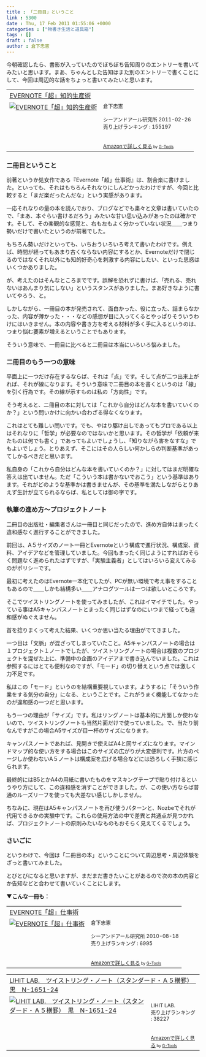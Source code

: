 ```yaml
---
title : 「二冊目」ということ
link : 5300
date : Thu, 17 Feb 2011 01:55:06 +0000
categories : ["物書き生活と道具箱"]
tags : []
draft : false
author : 倉下忠憲
---
```


今朝確認したら、書影が入っていたのでぼちぼち告知周りのエントリーを書いてみたいと思います。まあ、ちゃんとした告知はまた別のエントリーで書くことにして、今回は周辺的な話をちょっと書いてみたいと思います。

<table  border="0" cellpadding="5"><tr><td colspan="2"><a href="http://www.amazon.co.jp/EVERNOTE%E3%80%8C%E8%B6%85%E3%80%8D%E7%9F%A5%E7%9A%84%E7%94%9F%E7%94%A3%E8%A1%93-%E5%80%89%E4%B8%8B%E5%BF%A0%E6%86%B2/dp/4863540817%3FSubscriptionId%3D15SMZCTB9V8NGR2TW082%26tag%3Drashita1000-22%26linkCode%3Dxm2%26camp%3D2025%26creative%3D165953%26creativeASIN%3D4863540817" target="_top">EVERNOTE「超」知的生産術</a><img src="http://www.assoc-amazon.jp/e/ir?t=rashita1000-22&l=ur2&o=9" width="1" height="1" style="border: none;" alt="" /></td></tr><tr><td valign="top"><a href="http://www.amazon.co.jp/EVERNOTE%E3%80%8C%E8%B6%85%E3%80%8D%E7%9F%A5%E7%9A%84%E7%94%9F%E7%94%A3%E8%A1%93-%E5%80%89%E4%B8%8B%E5%BF%A0%E6%86%B2/dp/4863540817%3FSubscriptionId%3D15SMZCTB9V8NGR2TW082%26tag%3Drashita1000-22%26linkCode%3Dxm2%26camp%3D2025%26creative%3D165953%26creativeASIN%3D4863540817" target="_top"><img src="http://ecx.images-amazon.com/images/I/51xhVTGLbAL._SL160_.jpg" border="0" alt="EVERNOTE「超」知的生産術" /></a></td><td valign="top"><font size="-1">倉下忠憲 <br /><br />シーアンドアール研究所  2011-02-26<br />売り上げランキング : 155197<br /><br /><br /><a href="http://www.amazon.co.jp/EVERNOTE%E3%80%8C%E8%B6%85%E3%80%8D%E7%9F%A5%E7%9A%84%E7%94%9F%E7%94%A3%E8%A1%93-%E5%80%89%E4%B8%8B%E5%BF%A0%E6%86%B2/dp/4863540817%3FSubscriptionId%3D15SMZCTB9V8NGR2TW082%26tag%3Drashita1000-22%26linkCode%3Dxm2%26camp%3D2025%26creative%3D165953%26creativeASIN%3D4863540817" target="_top">Amazonで詳しく見る</a></font><font size="-2"> by <a href="http://www.goodpic.com/mt/aws/index.html" >G-Tools</a></font></td></tr></table>

<h3>二冊目ということ</h3>
前著というか処女作である『Evernote「超」仕事術』は、割合楽に書けました。といっても、それはもちろんそれなりにしんどかったわけですが、今回と比較すると「まだ楽だったんだな」という実感があります。

一応それなりの量の本を読んでおり、ブログなどでも粛々と文章は書いていたので、「まあ、本ぐらい書けるだろう」みたいな甘い思い込みがあったのは確かです。そして、その楽観的な感覚と、右も左もよく分かっていない状況＿＿つまり勢いだけで書いたというのが前著でした。

もちろん勢いだけといっても、いちおういろいろ考えて書いたわけです。例えば、時間が経ってもあまり古くならない内容にするとか、Evernoteだけで閉じるのではなくそれ以外にも知的好奇心を刺激する内容にしたい、といった思惑はいくつかありました。

が、考えたのはそんなところまでです。誤解を恐れずに書けば、「売れる、売れないはあんまり気にしない」というスタンスがありました。まあ好きなように書いてやろう、と。

しかしながら、一冊目の本が発売されて、面白かった、役に立った、詰まらなかった、内容が薄かった・・・などの感想が目に入ってくるとやっぱりそういうわけにはいきません。本の内容や書き方を考える材料が多く手に入るというのは、つまり悩む要素が増えるということでもあります。

そういう意味で、一冊目に比べると二冊目は本当にいろいろ悩みました。

<h3>二冊目のもう一つの意味</h3>
平面上に一つだけ存在するならば、それは「点」です。そして点が二つ出来上がれば、それが線になります。そういう意味で二冊目の本を書くというのは「線」を引く行為です。その線が示すものは私の「方向性」です。

そう考えると、二冊目の本に対しては「これから自分はどんな本を書いていくのか？」という問いかけに向かい合わざる得なくなります。

これはとても難しい問いです。でも、やはり駆け出しであってもプロである以上はそれなりに「哲学」が必要なのではないかと思います。その哲学が「依頼が来たものは何でも書く」であってもよいでしょうし、「知りながら害をなすな」でもよいでしょう。とりあえず、そこにはその人らしい何かしらの判断基準があってしかるべきだと思います。

私自身の「これから自分はどんな本を書いていくのか？」に対してはまだ明確な答えは出ていません。ただ「こういう本は書かないでおこう」という基準はあります。それがどのような基準かは書きませんが、その基準を満たしながらとりあえず生計が立てられるならば、私としては御の字です。

<h3>執筆の進め方〜プロジェクトノート</h3>
二冊目の出版社・編集者さんは一冊目と同じだったので、進め方自体はまったく違和感なく進行することができました。

前回は、A５サイズのノート一冊とEvernoteという構成で進行状況、構成案、資料、アイデアなどを管理していました。今回もまったく同じようにすればおそらく問題なく進められたはずですが、「実験主義者」としてはいろいろ変えてみるのがポリシーです。

最初に考えたのはEvernote一本化でしたが、PCが無い環境で考え事をすることもあるので＿＿しかも結構多い＿＿アナログツールは一つは欲しいところです。

そこでツイストリングノートを使ってみましたが、これはイマイチでした。やっている事はA5キャンパスノートとまったく同じはずなのにいつまで経っても違和感がぬぐえません。

首を捻りまくって考えた結果、いくつか思い当たる理由がでてきました。

一つ目は「文脈」が混ざってしまっていたこと。A5キャンパスノートの場合は１プロジェクト１ノートでしたが、ツイストリングノートの場合は複数のプロジェクトを混ぜた上に、準備中の企画のアイデアまで書き込んでいました。これは参照するにはとても便利なのですが、「モード」の切り替えという点では激しく力不足です。

私はこの「モード」というのを結構重要視しています。ようするに「そういう作業をする気分の自分」になる、ということです。これがうまく機能してなかったのが違和感の一つだと思います。

もう一つの理由が「サイズ」です。私はリングノートは基本的に片面しか使わないので、ツイストリングノートも当然片面だけで使っていました。で、当たり前なんですがこの場合A5サイズが目一杯のサイズになります。

キャンパスノートであれば、見開きで使えばA4と同サイズになります。マインドマップ的な使い方をする場合はこのサイズの広がりが大変便利です。片方のページしか使わないA５ノートは構成案を広げる場合などには恐ろしく手狭に感じられます。

最終的にはB5とかA4の用紙に書いたものをマスキングテープで貼り付けるというやり方にして、この違和感を消すことができました。が、この使い方ならば普通のルーズリーフを使っても大差ない感じしかしません。

ちなみに、現在はA5キャンパスノートを再び使うパターンと、Nozbeでそれが代用できるかの実験中です。これらの使用方法の中で差異と共通点が見つかれば、プロジェクトノートの原則みたいなものもおそらく見えてくるでしょう。

<h3>さいごに</h3>
というわけで、今回は「二冊目の本」ということについて周辺思考・周辺体験をざっと書いてみました。

とびとびになると思いますが、まだまだ書きたいことがあるので次の本の内容とか告知などと合わせて書いていくことにします。

<strong>▼こんな一冊も：</strong>
<table  border="0" cellpadding="5"><tr><td colspan="2"><a href="http://www.amazon.co.jp/EVERNOTE%E3%80%8C%E8%B6%85%E3%80%8D%E4%BB%95%E4%BA%8B%E8%A1%93-%E5%80%89%E4%B8%8B%E5%BF%A0%E6%86%B2/dp/4863540728%3FSubscriptionId%3D15SMZCTB9V8NGR2TW082%26tag%3Drashita1000-22%26linkCode%3Dxm2%26camp%3D2025%26creative%3D165953%26creativeASIN%3D4863540728" target="_top">EVERNOTE「超」仕事術</a><img src="http://www.assoc-amazon.jp/e/ir?t=rashita1000-22&l=ur2&o=9" width="1" height="1" style="border: none;" alt="" /></td></tr><tr><td valign="top"><a href="http://www.amazon.co.jp/EVERNOTE%E3%80%8C%E8%B6%85%E3%80%8D%E4%BB%95%E4%BA%8B%E8%A1%93-%E5%80%89%E4%B8%8B%E5%BF%A0%E6%86%B2/dp/4863540728%3FSubscriptionId%3D15SMZCTB9V8NGR2TW082%26tag%3Drashita1000-22%26linkCode%3Dxm2%26camp%3D2025%26creative%3D165953%26creativeASIN%3D4863540728" target="_top"><img src="http://ecx.images-amazon.com/images/I/51zkZf06QlL._SL160_.jpg" border="0" alt="EVERNOTE「超」仕事術" /></a></td><td valign="top"><font size="-1">倉下忠憲 <br /><br />シーアンドアール研究所  2010-08-18<br />売り上げランキング : 6995<br /><br /><br /><a href="http://www.amazon.co.jp/EVERNOTE%E3%80%8C%E8%B6%85%E3%80%8D%E4%BB%95%E4%BA%8B%E8%A1%93-%E5%80%89%E4%B8%8B%E5%BF%A0%E6%86%B2/dp/4863540728%3FSubscriptionId%3D15SMZCTB9V8NGR2TW082%26tag%3Drashita1000-22%26linkCode%3Dxm2%26camp%3D2025%26creative%3D165953%26creativeASIN%3D4863540728" target="_top">Amazonで詳しく見る</a></font><font size="-2"> by <a href="http://www.goodpic.com/mt/aws/index.html" >G-Tools</a></font></td></tr></table>

<table  border="0" cellpadding="5"><tr><td colspan="2"><a href="http://www.amazon.co.jp/LIHIT-LAB-LAB-%E3%83%84%E3%82%A4%E3%82%B9%E3%83%88%E3%83%AA%E3%83%B3%E3%82%B0%E3%83%BB%E3%83%8E%E3%83%BC%E3%83%88%EF%BC%88%E3%82%B9%E3%82%BF%E3%83%B3%E3%83%80%E3%83%BC%E3%83%89%E3%83%BB%EF%BC%A1%EF%BC%95%E6%A8%AA%E7%BD%AB%EF%BC%89-%E9%BB%92-N-1651-24/dp/B002IVPKMW%3FSubscriptionId%3D15SMZCTB9V8NGR2TW082%26tag%3Drashita1000-22%26linkCode%3Dxm2%26camp%3D2025%26creative%3D165953%26creativeASIN%3DB002IVPKMW" target="_top">LIHIT LAB.　ツイストリング・ノート（スタンダード・Ａ５横罫）　黒　N-1651-24</a><img src="http://www.assoc-amazon.jp/e/ir?t=rashita1000-22&l=ur2&o=9" width="1" height="1" style="border: none;" alt="" /></td></tr><tr><td valign="top"><a href="http://www.amazon.co.jp/LIHIT-LAB-LAB-%E3%83%84%E3%82%A4%E3%82%B9%E3%83%88%E3%83%AA%E3%83%B3%E3%82%B0%E3%83%BB%E3%83%8E%E3%83%BC%E3%83%88%EF%BC%88%E3%82%B9%E3%82%BF%E3%83%B3%E3%83%80%E3%83%BC%E3%83%89%E3%83%BB%EF%BC%A1%EF%BC%95%E6%A8%AA%E7%BD%AB%EF%BC%89-%E9%BB%92-N-1651-24/dp/B002IVPKMW%3FSubscriptionId%3D15SMZCTB9V8NGR2TW082%26tag%3Drashita1000-22%26linkCode%3Dxm2%26camp%3D2025%26creative%3D165953%26creativeASIN%3DB002IVPKMW" target="_top"><img src="http://ecx.images-amazon.com/images/I/41DdefwcpQL._SL160_.jpg" border="0" alt="LIHIT LAB.　ツイストリング・ノート（スタンダード・Ａ５横罫）　黒　N-1651-24" /></a></td><td valign="top"><font size="-1"><br />LIHIT LAB.  <br />売り上げランキング : 38227<br /><br /><br /><a href="http://www.amazon.co.jp/LIHIT-LAB-LAB-%E3%83%84%E3%82%A4%E3%82%B9%E3%83%88%E3%83%AA%E3%83%B3%E3%82%B0%E3%83%BB%E3%83%8E%E3%83%BC%E3%83%88%EF%BC%88%E3%82%B9%E3%82%BF%E3%83%B3%E3%83%80%E3%83%BC%E3%83%89%E3%83%BB%EF%BC%A1%EF%BC%95%E6%A8%AA%E7%BD%AB%EF%BC%89-%E9%BB%92-N-1651-24/dp/B002IVPKMW%3FSubscriptionId%3D15SMZCTB9V8NGR2TW082%26tag%3Drashita1000-22%26linkCode%3Dxm2%26camp%3D2025%26creative%3D165953%26creativeASIN%3DB002IVPKMW" target="_top">Amazonで詳しく見る</a></font><font size="-2"> by <a href="http://www.goodpic.com/mt/aws/index.html" >G-Tools</a></font></td></tr></table>


